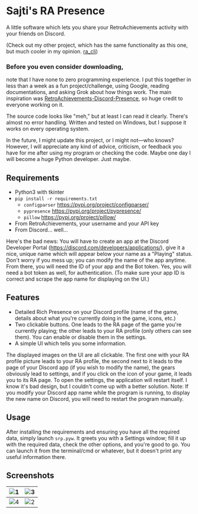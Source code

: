 # Sajti's RA Presence

A little software which lets you share your RetroAchievements activity with your friends on Discord.

(Check out my other project, which has the same functionality as this one, but much cooler in my opinion. [ra_cli](https://github.com/sajtii/ra_cli))

### Before you even consider downloading,
note that I have none to zero programming experience. I put this together in less than a week as a fun project/challenge, using Google, reading documentations, and asking Grok about how things work. The main inspiration was [RetroAchievements-Discord-Presence](https://github.com/XtremePrime/RetroAchievements-Discord-Presence), so huge credit to everyone working on it.

The source code looks like "meh," but at least I can read it clearly. There's almost no error handling. Written and tested on Windows, but I suppose it works on every operating system.

In the future, I might update this project, or I might not—who knows? However, I will appreciate any kind of advice, criticism, or feedback you have for me after using my program or checking the code. Maybe one day I will become a huge Python developer. Just maybe.

## Requirements
- Python3 with tkinter
- ```pip install -r requirements.txt```
  	- `configparser` https://pypi.org/project/configparser/
  	- `pypresence` https://pypi.org/project/pypresence/
  	- `pillow` https://pypi.org/project/pillow/
- From RetroAchievements, your username and your API key
- From Discord... well...

Here's the bad news: You will have to create an app at the Discord Developer Portal (https://discord.com/developers/applications/), give it a nice, unique name which will appear below your name as a "Playing" status. Don't worry if you mess up; you can modify the name of the app anytime. From there, you will need the ID of your app and the Bot token. Yes, you will need a bot token as well, for authentication. (To make sure your app ID is correct and scrape the app name for displaying on the UI.)

## Features

- Detailed Rich Presence on your Discord profile (name of the game, details about what you're currently doing in the game, icons, etc.)
- Two clickable buttons. One leads to the RA page of the game you're currently playing; the other leads to your RA profile (only others can see them). You can enable or disable them in the settings.
- A simple UI which tells you some information.

The displayed images on the UI are all clickable. The first one with your RA profile picture leads to your RA profile, the second next to it leads to the page of your Discord app (if you wish to modify the name), the gears obviously lead to settings, and if you click on the icon of your game, it leads you to its RA page.
To open the settings, the application will restart itself. I know it's bad design, but I couldn't come up with a better solution.
Note: If you modify your Discord app name while the program is running, to display the new name on Discord, you will need to restart the program manually.

## Usage
After installing the requirements and ensuring you have all the required data, simply launch `srp.pyw`. It greets you with a Settings window; fill it up with the required data, check the other options, and you're good to go. You can launch it from the terminal/cmd or whatever, but it doesn't print any useful information there.

## Screenshots
![1](https://github.com/user-attachments/assets/c0d18b82-6d45-4a7c-b792-533d99b90884)|![3](https://github.com/user-attachments/assets/8db38086-67b4-40d2-9015-592739ee7f0d)
---|---
![4](https://github.com/user-attachments/assets/368415bc-1d08-4e29-b8dd-16a4c2b28517)|![2](https://github.com/user-attachments/assets/45910a42-07ab-452a-94e8-ef5f42352753)


